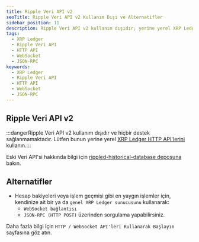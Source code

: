 ```yaml
---
title: Ripple Veri API v2
seoTitle: Ripple Veri API v2 Kullanım Dışı ve Alternatifler
sidebar_position: 11
description: Ripple Veri API v2 kullanım dışıdır; yerine yerel XRP Ledger HTTP APIlerinin kullanılması önerilir. Bu belge Ripple Veri API v2 hakkında alternatifler sunmaktadır.
tags: 
  - XRP Ledger
  - Ripple Veri API
  - HTTP API
  - WebSocket
  - JSON-RPC
keywords: 
  - XRP Ledger
  - Ripple Veri API
  - HTTP API
  - WebSocket
  - JSON-RPC
---
```


## Ripple Veri API v2

:::dangerRipple Veri API v2 kullanım dışıdır ve hiçbir destek sağlanmamaktadır. Lütfen bunun yerine yerel [XRP Ledger HTTP API'lerini](http-websocket-apis/index.md) kullanın.:::

Eski Veri API'si hakkında bilgi için [rippled-historical-database deposuna](https://github.com/ripple/rippled-historical-database) bakın.

## Alternatifler

* Hesap bakiyeleri veya işlem geçmişi gibi en yaygın işlemler için, kendinize ait bir ya da `genel XRP Ledger sunucusunu` kullanarak:
  - `WebSocket bağlantısı`
  - `JSON-RPC (HTTP POST)` üzerinden sorgulama yapabilirsiniz.

Daha fazla bilgi için `HTTP / WebSocket API'leri Kullanarak Başlayın` sayfasına göz atın.